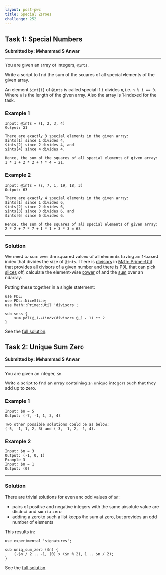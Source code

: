 ```yaml
---
layout: post-pwc
title: Special Zeroes
challenge: 252
---
```


## Task 1: Special Numbers
**Submitted by: Mohammad S Anwar**

---
You are given an array of integers, `@ints`.

Write a script to find the sum of the squares of all special elements of the given array.

An element `$int[i]` of `@ints` is called special if `i` divides `n`, i.e. `n % i == 0`.
Where `n` is the length of the given array. Also the array is 1-indexed for the task.

### Example 1
```
Input: @ints = (1, 2, 3, 4)
Output: 21

There are exactly 3 special elements in the given array:
$ints[1] since 1 divides 4,
$ints[2] since 2 divides 4, and
$ints[4] since 4 divides 4.

Hence, the sum of the squares of all special elements of given array:
1 * 1 + 2 * 2 + 4 * 4 = 21.
```
### Example 2
```
Input: @ints = (2, 7, 1, 19, 18, 3)
Output: 63

There are exactly 4 special elements in the given array:
$ints[1] since 1 divides 6,
$ints[2] since 2 divides 6,
$ints[3] since 3 divides 6, and
$ints[6] since 6 divides 6.

Hence, the sum of the squares of all special elements of given array:
2 * 2 + 7 * 7 + 1 * 1 + 3 * 3 = 63
```
---
### Solution
We need to sum over the squared values of all elements having an 1-based index that divides the size of `@ints`.
There is [divisors](https://metacpan.org/pod/Math::Prime::Util#divisors) in [Math::Prime::Util](https://metacpan.org/pod/Math::Prime::Util) that provides all divisors of a given number and there is [PDL](https://metacpan.org/pod/PDL) that can pick [slices](https://metacpan.org/pod/PDL::NiceSlice#Argument-formats) off, calculate the element-wise [power](https://metacpan.org/pod/PDL::Math#pow) of and the [sum](https://metacpan.org/pod/PDL::Ufunc#sum) over an ndarray.

Putting these together in a single statement:
```
use PDL;
use PDL::NiceSlice;
use Math::Prime::Util 'divisors';

sub snss {
	sum pdl(@_)->(indx(divisors @_) - 1) ** 2
}
```
See the [full solution](https://github.com/manwar/perlweeklychallenge-club/blob/master/challenge-252/jo-37/perl/ch-1.pl).
## Task 2: Unique Sum Zero
**Submitted by: Mohammad S Anwar**

---
You are given an integer, `$n`.

Write a script to find an array containing `$n` unique integers such that they add up to zero.

### Example 1
```
Input: $n = 5
Output: (-7, -1, 1, 3, 4)

Two other possible solutions could be as below:
(-5, -1, 1, 2, 3) and (-3, -1, 2, -2, 4).
```
### Example 2
```
Input: $n = 3
Output: (-1, 0, 1)
Example 3
Input: $n = 1
Output: (0)
```
---
### Solution
There are trivial solutions for even and odd values of `$n`:

 * pairs of positive and negative integers with the same absolute value are distinct and sum to zero 
 * adding a zero to such a list keeps the sum at zero, but provides an odd number of elements

This results in:
```
use experimental 'signatures';

sub uniq_sum_zero ($n) {
    (-$n / 2 .. -1, (0) x ($n % 2), 1 .. $n / 2);
}
```
See the [full solution](https://github.com/manwar/perlweeklychallenge-club/blob/master/challenge-252/jo-37/perl/ch-2.pl).
